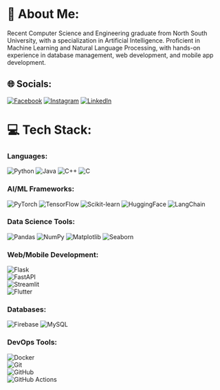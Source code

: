 # 💫 About Me:
Recent Computer Science and Engineering graduate from North South University, with a specialization in Artificial Intelligence. Proficient in Machine Learning and Natural Language Processing, with hands-on experience in database management, web development, and mobile app development.


## 🌐 Socials:
[![Facebook](https://img.shields.io/badge/Facebook-%231877F2.svg?logo=Facebook&logoColor=white)](https://facebook.com/skm.samiul.7/) [![Instagram](https://img.shields.io/badge/Instagram-%23E4405F.svg?logo=Instagram&logoColor=white)](https://instagram.com/shiekhsamiul/) [![LinkedIn](https://img.shields.io/badge/LinkedIn-%230077B5.svg?logo=linkedin&logoColor=white)](https://linkedin.com/in/sheikhsamiul07/) 

# 💻 Tech Stack:

### Languages:
![Python](https://img.shields.io/badge/python-3670A0?style=for-the-badge&logo=python&logoColor=ffdd54) 
![Java](https://img.shields.io/badge/java-%23ED8B00.svg?style=for-the-badge&logo=openjdk&logoColor=white) 
![C++](https://img.shields.io/badge/c++-%2300599C.svg?style=for-the-badge&logo=c%2B%2B&logoColor=white) 
![C](https://img.shields.io/badge/c-%2300599C.svg?style=for-the-badge&logo=c&logoColor=white)


### AI/ML Frameworks:
![PyTorch](https://img.shields.io/badge/PyTorch-%23EE4C2C.svg?style=for-the-badge&logo=PyTorch&logoColor=white) 
![TensorFlow](https://img.shields.io/badge/TensorFlow-%23FF6F00.svg?style=for-the-badge&logo=TensorFlow&logoColor=white) 
![Scikit-learn](https://img.shields.io/badge/scikit--learn-%23F7931E.svg?style=for-the-badge&logo=scikit-learn&logoColor=white)
![HuggingFace](https://img.shields.io/badge/Hugging%20Face-FFD21E.svg?style=for-the-badge&logo=huggingface&logoColor=black)
![LangChain](https://img.shields.io/badge/LangChain-%23000000.svg?style=for-the-badge&logo=chainlink&logoColor=white)

### Data Science Tools:
![Pandas](https://img.shields.io/badge/pandas-%23150458.svg?style=for-the-badge&logo=pandas&logoColor=white) 
![NumPy](https://img.shields.io/badge/numpy-%23013243.svg?style=for-the-badge&logo=numpy&logoColor=white) 
![Matplotlib](https://img.shields.io/badge/Matplotlib-%23ffffff.svg?style=for-the-badge&logo=Matplotlib&logoColor=black)
![Seaborn](https://img.shields.io/badge/Seaborn-%23000000.svg?style=for-the-badge&logo=python&logoColor=white)

### Web/Mobile Development:
![Flask](https://img.shields.io/badge/flask-%23000.svg?style=for-the-badge&logo=flask&logoColor=white)  
![FastAPI](https://img.shields.io/badge/FastAPI-%23009688.svg?style=for-the-badge&logo=fastapi&logoColor=white)  
![Streamlit](https://img.shields.io/badge/Streamlit-%23FF4B4B.svg?style=for-the-badge&logo=Streamlit&logoColor=white)  
![Flutter](https://img.shields.io/badge/Flutter-%2302569B.svg?style=for-the-badge&logo=Flutter&logoColor=white)  

### Databases:
![Firebase](https://img.shields.io/badge/firebase-%23FFCA28.svg?style=for-the-badge&logo=firebase&logoColor=black)
![MySQL](https://img.shields.io/badge/mysql-%234479A1.svg?style=for-the-badge&logo=mysql&logoColor=white)

### DevOps Tools:
![Docker](https://img.shields.io/badge/docker-%232496ED.svg?style=for-the-badge&logo=docker&logoColor=white)  
![Git](https://img.shields.io/badge/git-%23F05033.svg?style=for-the-badge&logo=git&logoColor=white)  
![GitHub](https://img.shields.io/badge/github-%23121011.svg?style=for-the-badge&logo=github&logoColor=white)  
![GitHub Actions](https://img.shields.io/badge/GitHub%20Actions-%232088FF.svg?style=for-the-badge&logo=githubactions&logoColor=white)  


<!-- Proudly created with GPRM ( https://gprm.itsvg.in ) -->
